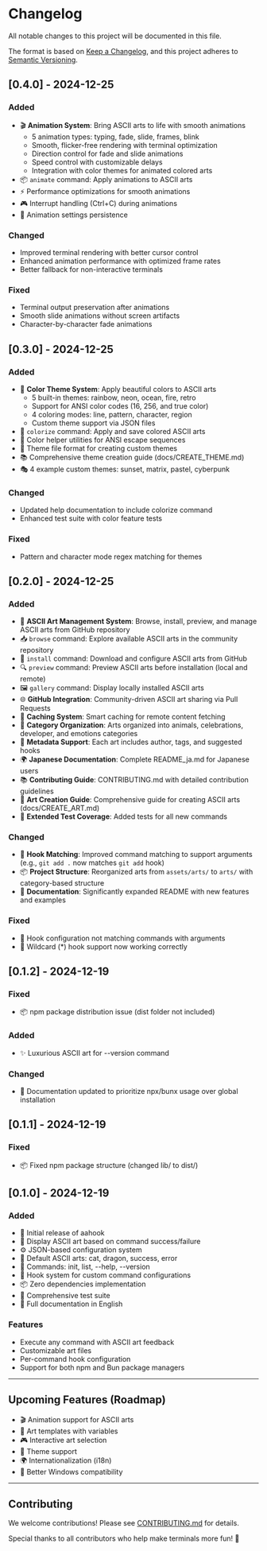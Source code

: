 # Changelog

All notable changes to this project will be documented in this file.

The format is based on [Keep a Changelog](https://keepachangelog.com/en/1.0.0/),
and this project adheres to [Semantic Versioning](https://semver.org/spec/v2.0.0.html).

## [0.4.0] - 2024-12-25

### Added
- 🎬 **Animation System**: Bring ASCII arts to life with smooth animations
  - 5 animation types: typing, fade, slide, frames, blink
  - Smooth, flicker-free rendering with terminal optimization
  - Direction control for fade and slide animations
  - Speed control with customizable delays
  - Integration with color themes for animated colored arts
- 📦 `animate` command: Apply animations to ASCII arts
- ⚡ Performance optimizations for smooth animations
- 🎮 Interrupt handling (Ctrl+C) during animations
- 💾 Animation settings persistence

### Changed
- Improved terminal rendering with better cursor control
- Enhanced animation performance with optimized frame rates
- Better fallback for non-interactive terminals

### Fixed
- Terminal output preservation after animations
- Smooth slide animations without screen artifacts
- Character-by-character fade animations

## [0.3.0] - 2024-12-25

### Added
- 🌈 **Color Theme System**: Apply beautiful colors to ASCII arts
  - 5 built-in themes: rainbow, neon, ocean, fire, retro
  - Support for ANSI color codes (16, 256, and true color)
  - 4 coloring modes: line, pattern, character, region
  - Custom theme support via JSON files
- 🎨 `colorize` command: Apply and save colored ASCII arts
- 🎯 Color helper utilities for ANSI escape sequences
- 📝 Theme file format for creating custom themes
- 📚 Comprehensive theme creation guide (docs/CREATE_THEME.md)
- 🎭 4 example custom themes: sunset, matrix, pastel, cyberpunk

### Changed
- Updated help documentation to include colorize command
- Enhanced test suite with color feature tests

### Fixed
- Pattern and character mode regex matching for themes

## [0.2.0] - 2024-12-25

### Added
- 🎨 **ASCII Art Management System**: Browse, install, preview, and manage ASCII arts from GitHub repository
- 📥 `browse` command: Explore available ASCII arts in the community repository
- 💾 `install` command: Download and configure ASCII arts from GitHub
- 🔍 `preview` command: Preview ASCII arts before installation (local and remote)
- 🖼️ `gallery` command: Display locally installed ASCII arts
- 🌐 **GitHub Integration**: Community-driven ASCII art sharing via Pull Requests
- 💾 **Caching System**: Smart caching for remote content fetching
- 📁 **Category Organization**: Arts organized into animals, celebrations, developer, and emotions categories
- 📝 **Metadata Support**: Each art includes author, tags, and suggested hooks
- 🌍 **Japanese Documentation**: Complete README_ja.md for Japanese users
- 📚 **Contributing Guide**: CONTRIBUTING.md with detailed contribution guidelines
- 🎨 **Art Creation Guide**: Comprehensive guide for creating ASCII arts (docs/CREATE_ART.md)
- 🧪 **Extended Test Coverage**: Added tests for all new commands

### Changed
- 🔧 **Hook Matching**: Improved command matching to support arguments (e.g., `git add .` now matches `git add` hook)
- 📦 **Project Structure**: Reorganized arts from `assets/arts/` to `arts/` with category-based structure
- 📖 **Documentation**: Significantly expanded README with new features and examples

### Fixed
- 🐛 Hook configuration not matching commands with arguments
- 🐛 Wildcard (*) hook support now working correctly

## [0.1.2] - 2024-12-19

### Fixed
- 📦 npm package distribution issue (dist folder not included)

### Added
- ✨ Luxurious ASCII art for --version command

### Changed
- 📖 Documentation updated to prioritize npx/bunx usage over global installation

## [0.1.1] - 2024-12-19

### Fixed
- 📦 Fixed npm package structure (changed lib/ to dist/)

## [0.1.0] - 2024-12-19

### Added
- 🎯 Initial release of aahook
- 🎨 Display ASCII art based on command success/failure
- ⚙️ JSON-based configuration system
- 🎨 Default ASCII arts: cat, dragon, success, error
- 📝 Commands: init, list, --help, --version
- 🔧 Hook system for custom command configurations
- 📦 Zero dependencies implementation
- 🧪 Comprehensive test suite
- 📖 Full documentation in English

### Features
- Execute any command with ASCII art feedback
- Customizable art files
- Per-command hook configuration
- Support for both npm and Bun package managers

---

## Upcoming Features (Roadmap)

- 🎬 Animation support for ASCII arts
- 🎨 Art templates with variables
- 🎮 Interactive art selection
- 🌈 Theme support
- 🌍 Internationalization (i18n)
- 📱 Better Windows compatibility

---

## Contributing

We welcome contributions! Please see [CONTRIBUTING.md](CONTRIBUTING.md) for details.

Special thanks to all contributors who help make terminals more fun! 🎉